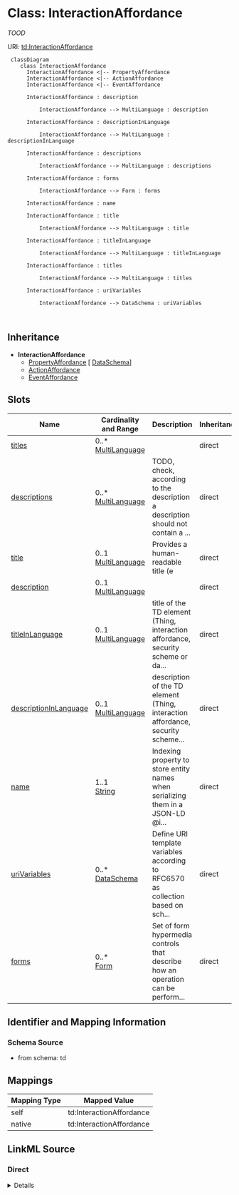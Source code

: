 

# Class: InteractionAffordance


_TOOD_





URI: [td:InteractionAffordance](https://www.w3.org/2019/wot/td#InteractionAffordance)




```mermaid
 classDiagram
    class InteractionAffordance
      InteractionAffordance <|-- PropertyAffordance
      InteractionAffordance <|-- ActionAffordance
      InteractionAffordance <|-- EventAffordance
      
      InteractionAffordance : description
        
          InteractionAffordance --> MultiLanguage : description
        
      InteractionAffordance : descriptionInLanguage
        
          InteractionAffordance --> MultiLanguage : descriptionInLanguage
        
      InteractionAffordance : descriptions
        
          InteractionAffordance --> MultiLanguage : descriptions
        
      InteractionAffordance : forms
        
          InteractionAffordance --> Form : forms
        
      InteractionAffordance : name
        
      InteractionAffordance : title
        
          InteractionAffordance --> MultiLanguage : title
        
      InteractionAffordance : titleInLanguage
        
          InteractionAffordance --> MultiLanguage : titleInLanguage
        
      InteractionAffordance : titles
        
          InteractionAffordance --> MultiLanguage : titles
        
      InteractionAffordance : uriVariables
        
          InteractionAffordance --> DataSchema : uriVariables
        
      
```





## Inheritance
* **InteractionAffordance**
    * [PropertyAffordance](PropertyAffordance.md) [ [DataSchema](DataSchema.md)]
    * [ActionAffordance](ActionAffordance.md)
    * [EventAffordance](EventAffordance.md)



## Slots

| Name | Cardinality and Range | Description | Inheritance |
| ---  | --- | --- | --- |
| [titles](titles.md) | 0..* <br/> [MultiLanguage](MultiLanguage.md) |  | direct |
| [descriptions](descriptions.md) | 0..* <br/> [MultiLanguage](MultiLanguage.md) | TODO, check, according to the description a description should not contain a ... | direct |
| [title](title.md) | 0..1 <br/> [MultiLanguage](MultiLanguage.md) | Provides a human-readable title (e | direct |
| [description](description.md) | 0..1 <br/> [MultiLanguage](MultiLanguage.md) |  | direct |
| [titleInLanguage](titleInLanguage.md) | 0..1 <br/> [MultiLanguage](MultiLanguage.md) | title of the TD element (Thing, interaction affordance, security scheme or da... | direct |
| [descriptionInLanguage](descriptionInLanguage.md) | 0..1 <br/> [MultiLanguage](MultiLanguage.md) | description of the TD element (Thing, interaction affordance, security scheme... | direct |
| [name](name.md) | 1..1 <br/> [String](String.md) | Indexing property to store entity names when serializing them in a JSON-LD @i... | direct |
| [uriVariables](uriVariables.md) | 0..* <br/> [DataSchema](DataSchema.md) | Define URI template variables according to RFC6570 as collection based on sch... | direct |
| [forms](forms.md) | 0..* <br/> [Form](Form.md) | Set of form hypermedia controls that describe how an operation can be perform... | direct |









## Identifier and Mapping Information







### Schema Source


* from schema: td





## Mappings

| Mapping Type | Mapped Value |
| ---  | ---  |
| self | td:InteractionAffordance |
| native | td:InteractionAffordance |





## LinkML Source

<!-- TODO: investigate https://stackoverflow.com/questions/37606292/how-to-create-tabbed-code-blocks-in-mkdocs-or-sphinx -->

### Direct

<details>
```yaml
name: InteractionAffordance
description: TOOD
from_schema: td
slots:
- titles
- descriptions
- title
- description
- titleInLanguage
- descriptionInLanguage
attributes:
  name:
    name: name
    description: Indexing property to store entity names when serializing them in
      a JSON-LD @index container.
    from_schema: td
    rank: 1000
    identifier: true
    domain_of:
    - InteractionAffordance
    required: true
  uriVariables:
    name: uriVariables
    description: 'Define URI template variables according to RFC6570 as collection
      based on schema specifications. The individual variables DataSchema cannot be
      an ObjectSchema or an ArraySchema. TODO: range is not obvious from the ontology.'
    from_schema: td
    rank: 1000
    multivalued: true
    domain_of:
    - InteractionAffordance
    range: DataSchema
  forms:
    name: forms
    description: Set of form hypermedia controls that describe how an operation can
      be performed.
    from_schema: td
    rank: 1000
    multivalued: true
    domain_of:
    - InteractionAffordance
    - Thing
    range: Form
class_uri: td:InteractionAffordance

```
</details>

### Induced

<details>
```yaml
name: InteractionAffordance
description: TOOD
from_schema: td
attributes:
  name:
    name: name
    description: Indexing property to store entity names when serializing them in
      a JSON-LD @index container.
    from_schema: td
    rank: 1000
    identifier: true
    alias: name
    owner: InteractionAffordance
    domain_of:
    - InteractionAffordance
    range: string
    required: true
  uriVariables:
    name: uriVariables
    description: 'Define URI template variables according to RFC6570 as collection
      based on schema specifications. The individual variables DataSchema cannot be
      an ObjectSchema or an ArraySchema. TODO: range is not obvious from the ontology.'
    from_schema: td
    rank: 1000
    multivalued: true
    alias: uriVariables
    owner: InteractionAffordance
    domain_of:
    - InteractionAffordance
    range: DataSchema
  forms:
    name: forms
    description: Set of form hypermedia controls that describe how an operation can
      be performed.
    from_schema: td
    rank: 1000
    multivalued: true
    alias: forms
    owner: InteractionAffordance
    domain_of:
    - InteractionAffordance
    - Thing
    range: Form
  titles:
    name: titles
    from_schema: td
    rank: 1000
    multivalued: true
    alias: titles
    owner: InteractionAffordance
    domain_of:
    - InteractionAffordance
    - Thing
    range: MultiLanguage
    inlined: true
  descriptions:
    name: descriptions
    description: TODO, check, according to the description a description should not
      contain a lang tag.
    from_schema: td
    rank: 1000
    multivalued: true
    alias: descriptions
    owner: InteractionAffordance
    domain_of:
    - SecurityScheme
    - InteractionAffordance
    - Thing
    range: MultiLanguage
    inlined: true
  title:
    name: title
    description: Provides a human-readable title (e.g., display a text for UI representation)
      based on a default language.
    from_schema: td
    rank: 1000
    slot_uri: td:title
    alias: title
    owner: InteractionAffordance
    domain_of:
    - DataSchema
    - InteractionAffordance
    - Thing
    range: MultiLanguage
  description:
    name: description
    from_schema: td
    rank: 1000
    alias: description
    owner: InteractionAffordance
    domain_of:
    - SecurityScheme
    - DataSchema
    - InteractionAffordance
    - Thing
    range: MultiLanguage
  titleInLanguage:
    name: titleInLanguage
    description: title of the TD element (Thing, interaction affordance, security
      scheme or data scheme) with language tag. By convention, a language tag must
      be added to the object of descriptionInLanguage. Otherwise use description.
    from_schema: td
    rank: 1000
    alias: titleInLanguage
    owner: InteractionAffordance
    domain_of:
    - DataSchema
    - InteractionAffordance
    - Thing
    range: MultiLanguage
  descriptionInLanguage:
    name: descriptionInLanguage
    description: description of the TD element (Thing, interaction affordance, security
      scheme or data scheme) with language tag. By convention, a language tag must
      be added to the object of descriptionInLanguage. Otherwise use description.
    from_schema: td
    rank: 1000
    alias: descriptionInLanguage
    owner: InteractionAffordance
    domain_of:
    - DataSchema
    - InteractionAffordance
    - Thing
    range: MultiLanguage
class_uri: td:InteractionAffordance

```
</details>